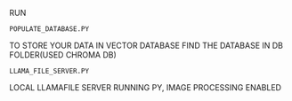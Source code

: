 RUN

    POPULATE_DATABASE.PY 
TO STORE YOUR DATA IN VECTOR DATABASE
FIND THE DATABASE IN DB FOLDER(USED CHROMA DB)

    LLAMA_FILE_SERVER.PY
LOCAL LLAMAFILE SERVER RUNNING PY, IMAGE PROCESSING ENABLED